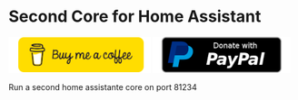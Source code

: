 # Second Core for Home Assistant

[!["Buy Me A Coffee"](https://raw.githubusercontent.com/Smeagolworms4/donate-assets/master/coffee.png)](https://www.buymeacoffee.com/smeagolworms4)
[!["Buy Me A Coffee"](https://raw.githubusercontent.com/Smeagolworms4/donate-assets/master/paypal.png)](https://www.paypal.com/donate/?business=SURRPGEXF4YVU&no_recurring=0&item_name=Hello%2C+I%27m+SmeagolWorms4.+For+my+open+source+projects.%0AThanks+you+very+mutch+%21%21%21&currency_code=EUR)

Run a second home assistante core on port 81234
